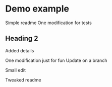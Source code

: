 # Demo example

Simple readme
One modification for tests

## Heading 2

Added details

One modification just for fun
Update on a branch

Small edit

Tweaked readme
